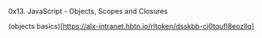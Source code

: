 0x13. JavaScript - Objects, Scopes and Closures

(objects basics)[https://alx-intranet.hbtn.io/rltoken/dsskbb-cj0tqufl8eozllq]

